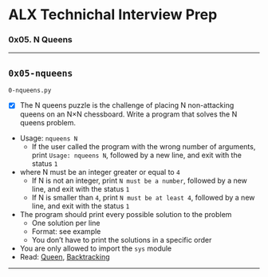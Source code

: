 # ALX Technichal Interview Prep
### 0x05. N Queens
---
`0x05-nqueens`
---
`0-nqueens.py`
+ [x] The N queens puzzle is the challenge of placing N non-attacking queens on an N×N chessboard. Write a program that solves the N queens problem.
* Usage: `nqueens N`
  * If the user called the program with the wrong number of arguments, print `Usage: nqueens N`, followed by a new line, and exit with the status `1`
* where N must be an integer greater or equal to `4`
  * If N is not an integer, print `N must be a number`, followed by a new line, and exit with the status `1`
  * If N is smaller than `4`, print `N must be at least 4`, followed by a new line, and exit with the status `1`
* The program should print every possible solution to the problem
  * One solution per line
  *  Format: see example
  * You don’t have to print the solutions in a specific order
* You are only allowed to import the `sys` module
* Read: [Queen](https://intranet.alxswe.com/rltoken/ghWqI1wvx6g-Ul7nrufMKA), [Backtracking](https://intranet.alxswe.com/rltoken/-hgZbgRFkwmxaKnLnCIuEQ)
---
